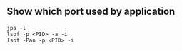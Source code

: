 ## Show which port used by application
```shell
jps -l
lsof -p <PID> -a -i
lsof -Pan -p <PID> -i
```
